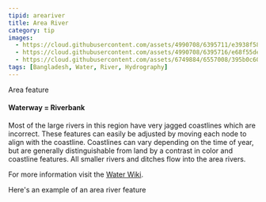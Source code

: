 ```yaml
---
tipid: areariver
title: Area River
category: tip
images:
  - https://cloud.githubusercontent.com/assets/4990708/6395711/e3938f58-bda7-11e4-8a2f-bd796d18607c.PNG
  - https://cloud.githubusercontent.com/assets/4990708/6395716/e68f55de-bda7-11e4-9553-e684324ea656.PNG
  - https://cloud.githubusercontent.com/assets/6749884/6557008/395b0c60-c648-11e4-80de-546ceed965f9.jpg
tags: [Bangladesh, Water, River, Hydrography]
---
```

Area feature
#### Waterway = Riverbank 

Most of the large rivers in this region have very jagged coastlines which are incorrect.  These features can easily be adjusted by moving each node to align with the coastline.  Coastlines can vary depending on the time of year, but are generally distinguishable from land by a contrast in color and coastline features.  All smaller rivers and ditches flow into the area rivers.    

For more information visit the <a href="http://wiki.openstreetmap.org/wiki/Water" target="_blank">Water Wiki</a>.

Here's an example of an area river feature
